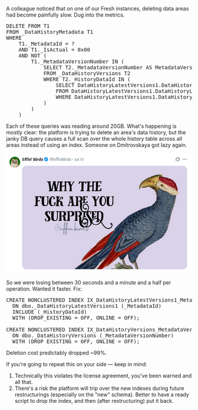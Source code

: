 A colleague noticed that on one of our Fresh instances, deleting data areas had become painfully slow. Dug into the metrics.

<pre>
DELETE FROM T1
FROM _DataHistoryMetadata T1
WHERE 
    T1._MetadataId = ?
    AND T1._IsActual = 0x00 
    AND NOT (
        T1._MetadataVersionNumber IN (
            SELECT T2._MetadataVersionNumber AS MetadataVersionNumber_
            FROM _DataHistoryVersions T2
            WHERE T2._HistoryDataId IN (
                SELECT DataHistoryLatestVersions1.DataHistoryLatestVersions._HistoryDataId AS HistoryDataId_
                FROM DataHistoryLatestVersions1.DataHistoryLatestVersions T3
                WHERE DataHistoryLatestVersions1.DataHistoryLatestVersions._MetadataId = ?
            )
        )
    )
</pre>

Each of these queries was reading around 20GB. What's happening is mostly clear: the platform is trying to delete an area's data history, but the janky DB query causes a full scan over the whole history table across all areas instead of using an index. Someone on Dmitrovskaya got lazy again.

[![Why are you surpised?](why.png)](https://x.com/EffinBirds/status/1945545263407301033)

So we were losing between 30 seconds and a minute and a half per operation. Wanted it faster. Fix:

<pre>
CREATE NONCLUSTERED INDEX IX_DataHistoryLatestVersions1_MetadataId
  ON dbo._DataHistoryLatestVersions1 (_MetadataId)
  INCLUDE (_HistoryDataId)
  WITH (DROP_EXISTING = OFF, ONLINE = OFF);
 
CREATE NONCLUSTERED INDEX IX_DataHistoryVersions_MetadataVersionNumber
  ON dbo._DataHistoryVersions (_MetadataVersionNumber)
  WITH (DROP_EXISTING = OFF, ONLINE = OFF);
</pre>

Deletion cost predictably dropped ~99%.

If you're going to repeat this on your side — keep in mind:

1. Technically this violates the license agreement, you've been warned and all that.
2. There's a risk the platform will trip over the new indexes during future restructurings (especially on the "new" schema). Better to have a ready script to drop the index, and then (after restructuring) put it back.